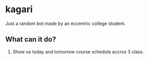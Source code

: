 # kagari
Just a random bot made by an eccentric college student.

## What can it do?
1. Show us today and tomorrow course schedule accros 3 class.

